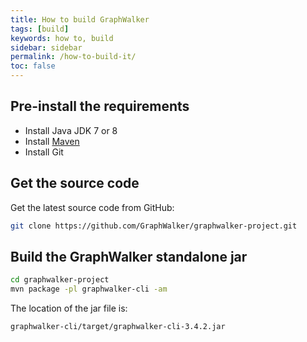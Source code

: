 ```yaml
---
title: How to build GraphWalker
tags: [build]
keywords: how to, build
sidebar: sidebar
permalink: /how-to-build-it/
toc: false
---
```



## Pre-install the requirements

 * Install Java JDK 7 or 8
 * Install [Maven](http://maven.apache.org/download.cgi)
 * Install Git

## Get the source code

Get the latest source code from GitHub:

```sh
git clone https://github.com/GraphWalker/graphwalker-project.git
```

## Build the GraphWalker standalone jar

```sh
cd graphwalker-project
mvn package -pl graphwalker-cli -am
```

The location of the jar file is:

```sh
graphwalker-cli/target/graphwalker-cli-3.4.2.jar
```
